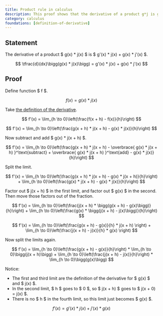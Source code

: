 ```yaml
---
title: Product rule in calculus
description: This proof shows that the derivative of a product g*j is g'*j + g*j'.
category: calculus
foundations: [definition-of-derivative]
---
```


## Statement

The derivative of a product $ g(x) * j(x) $ is $ g'(x) * j(x) + g(x) * j'(x) $.

$$ \tfrac{d}{dx}\bigg(g(x) * j(x)\bigg) = g'(x) * j(x) + g(x) * j'(x) $$

## Proof

Define function $ f $.

$$ f(x) = g(x) * j(x) $$

Take [the definition of the derivative](/proofs/definition-of-derivative).

$$ f'(x) = \lim_{h \to 0}\left(\frac{f(x + h) - f(x)}{h}\right) $$

$$ f'(x) = \lim_{h \to 0}\left(\frac{g(x + h) * j(x + h) - g(x) * j(x)}{h}\right) $$

Now subtract and add $ g(x) * j(x + h) $.

$$ f'(x) = \lim_{h \to 0}\left(\frac{g(x + h) * j(x + h) - \overbrace{ g(x) * j(x + h) }^\text{subtract} + \overbrace{ g(x) * j(x + h) }^\text{add} - g(x) * j(x)}{h}\right) $$

Split the limit.

$$ f'(x) = \lim_{h \to 0}\left(\frac{g(x + h) * j(x + h) - g(x) * j(x + h)}{h}\right) + \lim_{h \to 0}\left(\frac{g(x) * j(x + h) - g(x) * j(x)}{h}\right) $$

Factor out $ j(x + h) $ in the first limit, and factor out $ g(x) $ in the second. Then move those factors out of the fraction.

$$ f'(x) = \lim_{h \to 0}\left(\frac{j(x + h) * \bigg(g(x + h) - g(x)\bigg)}{h}\right) + \lim_{h \to 0}\left(\frac{g(x) * \bigg(j(x + h) -  j(x)\bigg)}{h}\right) $$

$$ f'(x) = \lim_{h \to 0}\left(\frac{g(x + h) - g(x)}{h} * j(x + h) \right) + \lim_{h \to 0}\left(\frac{j(x + h) -  j(x)}{h} * g(x) \right) $$

Now split the limits again.

$$ f'(x) = \lim_{h \to 0}\left(\frac{g(x + h) - g(x)}{h}\right) * \lim_{h \to 0}\bigg(j(x + h)\bigg) + \lim_{h \to 0}\left(\frac{j(x + h) -  j(x)}{h}\right) * \lim_{h \to 0}\bigg(g(x)\bigg) $$

Notice:

- The first and third limit are the definition of the derivative for $ g(x) $ and $ j(x) $.
- In the second limit, $ h $ goes to $ 0 $, so $ j(x + h) $ goes to $ j(x + 0) = j(x) $.
- There is no $ h $ in the fourth limit, so this limit just becomes $ g(x) $.

$$ f'(x) = g'(x) * j(x) + j'(x) * g(x) $$
